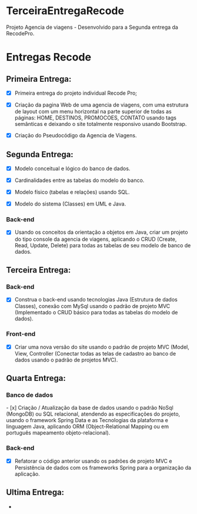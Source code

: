 # TerceiraEntregaRecode
Projeto Agencia de viagens -  Desenvolvido para a Segunda entrega da RecodePro.

# Entregas Recode

## Primeira Entrega:

- [x] Primeira entrega do projeto individual Recode Pro;

- [x] Criação da pagina Web de uma agencia de viagens, com uma estrutura de layout com um menu horizontal na parte superior de todas as páginas: HOME, DESTINOS, PROMOCOES, CONTATO usando tags semânticas e deixando o site totalmente responsivo usando Bootstrap. 

- [x] Criação do Pseudocódigo da Agencia de Viagens.

## Segunda Entrega:
 - [x] Modelo conceitual e lógico do banco de dados.

 - [x] Cardinalidades entre as tabelas do modelo do banco.

 - [x] Modelo físico (tabelas e relações) usando SQL.

- [x] Modelo do sistema (Classes) em UML e Java.

<h3>Back-end</h3>
 
- [x] Usando os conceitos da orientação a objetos em Java, criar um projeto do tipo console da agencia de viagens, aplicando o CRUD (Create, Read, Update, Delete) para todas as tabelas de seu modelo de banco de dados.

## Terceira Entrega:

 <h3> Back-end </h3>

- [x] Construa o back-end usando tecnologias Java (Estrutura de dados Classes), conexão com MySql usando o padrão de projeto MVC (Implementado o CRUD básico para todas as tabelas do modelo de dados).  


<h3>Front-end </h3>

- [x] Criar uma nova versão do site usando o padrão de projeto MVC (Model, View, Controller (Conectar todas as telas de cadastro ao banco de dados usando o padrão de projetos MVC). 



## Quarta Entrega:

<h3>Banco de dados</h3>
- [x] Criação / Atualização da base de dados usando o padrão NoSql (MongoDB) ou SQL relacional, atendendo as especificações do projeto, usando o framework Spring Data e as Tecnologias da plataforma e linguagem Java, aplicando ORM (Object-Relational Mapping ou em português mapeamento objeto-relacional). 

<h3>Back-end</h3>

- [x] Refatorar o código anterior usando os padrões de projeto MVC e Persistência de dados com os frameworks Spring para a organização da aplicação.

## Ultima Entrega:

-
